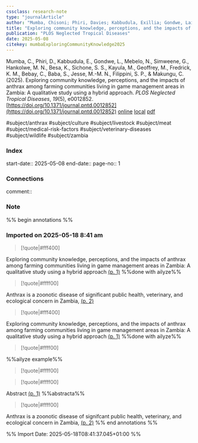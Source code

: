 ```yaml
---
cssclass: research-note
type: "journalArticle"
author: "Mumba, Chisoni; Phiri, Davies; Kabbudula, Exillia; Gondwe, Laila; Mebelo, Noanga; Simweene, Gubula; Hankolwe, Mutinta N.; Besa, Kezzy; Sichone, Suwilanji S.; Kayula, Mwila; Geoffrey, Mainda; Fredrick, Kivaria M.; Bebay, Charles; Baba, Soumare; Jesse, Mtui-Malamsha N.; Filippini, Suze P.; Makungu, Chitwambi"
title: "Exploring community knowledge, perceptions, and the impacts of anthrax among farming communities living in game management areas in Zambia: A qualitative study using a hybrid approach"
publication: "PLOS Neglected Tropical Diseases"
date: 2025-05-08
citekey: mumbaExploringCommunityKnowledge2025
---
```

Mumba, C., Phiri, D., Kabbudula, E., Gondwe, L., Mebelo, N., Simweene, G., Hankolwe, M. N., Besa, K., Sichone, S. S., Kayula, M., Geoffrey, M., Fredrick, K. M., Bebay, C., Baba, S., Jesse, M.-M. N., Filippini, S. P., & Makungu, C. (2025). Exploring community knowledge, perceptions, and the impacts of anthrax among farming communities living in game management areas in Zambia: A qualitative study using a hybrid approach. _PLOS Neglected Tropical Diseases_, _19_(5), e0012852. [https://doi.org/10.1371/journal.pntd.0012852](https://doi.org/10.1371/journal.pntd.0012852)
[online](http://zotero.org/users/17133746/items/YWSV3CWT) [local](zotero://select/library/items/YWSV3CWT) [pdf](file://C:\Users\Zoom\Zotero-cm\storage\FCJ6Q9QK\Mumba%20et%20al.%20-%202025%20-%20Exploring%20community%20knowledge,%20perceptions,%20and%20the%20impacts%20of%20anthrax%20among%20farming%20communities%20liv.pdf)
 

 
#subject/anthrax
#subject/culture
#subject/livestock
#subject/meat
#subject/medical-risk-factors
#subject/veterinary-diseases
#subject/wildlife
#subject/zambia

### Index

start-date:: 2025-05-08
end-date::
page-no:: 1

### Connections

comment:: 

### Note
%% begin annotations %%

### Imported on 2025-05-18 8:41 am

>[!quote|#fff400] 
>
Exploring community knowledge, perceptions, and the impacts of anthrax among farming communities living in game management areas in Zambia: A qualitative study using a hybrid approach [(p. 1)](zotero://open-pdf/library/items/FCJ6Q9QK?page=1&annotation=7W52PUAJ)
%%done with ailyze%%

>[!quote|#ffff00] 
>
Anthrax is a zoonotic disease of significant public health, veterinary, and ecological concern in Zambia, [(p. 2)](zotero://open-pdf/library/items/FCJ6Q9QK?page=2&annotation=QATR9M8Z)

>[!quote|#fff400] 
>
Exploring community knowledge, perceptions, and the impacts of anthrax among farming communities living in game management areas in Zambia: A qualitative study using a hybrid approach [(p. 1)](zotero://open-pdf/library/items/FCJ6Q9QK?page=1&annotation=highlight-p1x198y572)
%%done with ailyze%%

>[!quote|#ffff00] 
>
%%ailyze example%%

>[!quote|#ffff00] 
>

>[!quote|#ffff00] 
>
Abstract [(p. 1)](zotero://open-pdf/library/items/FCJ6Q9QK?page=1&annotation=highlight-p1x198y356)
%%abstracta%%

>[!quote|#ffff00] 
>
Anthrax is a zoonotic disease of signifcant public health, veterinary, and ecological concern in Zambia, [(p. 2)](zotero://open-pdf/library/items/FCJ6Q9QK?page=2&annotation=highlight-p2x211y552) %% end annotations %%

%% Import Date: 2025-05-18T08:41:37.045+01:00 %%
